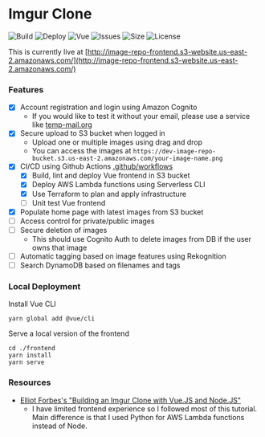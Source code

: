 # Imgur Clone

![Build](https://github.com/ptaranat/shopify-challenge/actions/workflows/build.yml/badge.svg)
![Deploy](https://github.com/ptaranat/shopify-challenge/actions/workflows/deployer.yml/badge.svg)
![Vue](https://img.shields.io/badge/vue-2.6.12-green.svg)
![Issues](https://img.shields.io/github/issues/ptaranat/shopify-challenge)
![Size](https://img.shields.io/github/repo-size/ptaranat/shopify-challenge)
![License](https://img.shields.io/github/license/ptaranat/shopify-challenge)

This is currently live at [http://image-repo-frontend.s3-website.us-east-2.amazonaws.com/](http://image-repo-frontend.s3-website.us-east-2.amazonaws.com/)

### Features

- [x] Account registration and login using Amazon Cognito
  - If you would like to test it without your email, please use a service like [temp-mail.org](https://temp-mail.org/)
- [x] Secure upload to S3 bucket when logged in
  - Upload one or multiple images using drag and drop
  - You can access the images at `https://dev-image-repo-bucket.s3.us-east-2.amazonaws.com/your-image-name.png`
- [x] CI/CD using Github Actions [.github/workflows](.github/workflows)
  - [x] Build, lint and deploy Vue frontend in S3 bucket
  - [x] Deploy AWS Lambda functions using Serverless CLI
  - [x] Use Terraform to plan and apply infrastructure
  - [ ] Unit test Vue frontend
- [x] Populate home page with latest images from S3 bucket
- [ ] Access control for private/public images
- [ ] Secure deletion of images
  - This should use Cognito Auth to delete images from DB if the user owns that image
- [ ] Automatic tagging based on image features using Rekognition
- [ ] Search DynamoDB based on filenames and tags

### Local Deployment

Install Vue CLI

```
yarn global add @vue/cli
```

Serve a local version of the frontend

```
cd ./frontend
yarn install
yarn serve
```

### Resources

- [Elliot Forbes's "Building an Imgur Clone with Vue.JS and Node.JS"](https://tutorialedge.net/projects/building-imgur-clone-vuejs-nodejs/)
  - I have limited frontend experience so I followed most of this tutorial. Main difference is that I used Python for AWS Lambda functions instead of Node.

